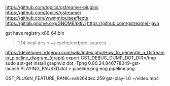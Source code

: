 https://github.com/topics/gstreamer-plugins
https://github.com/topics/gstreamer
https://github.com/wwmm/pulseeffects 
https://gitlab.gnome.org/GNOME/pitivi
https://github.com/gstreamer-java

gst have  registry.x86_64.bin 
> 1.14 local dirs  > ~/.cache/cerbero-sources


https://developer.ridgerun.com/wiki/index.php/How_to_generate_a_Gstreamer_pipeline_diagram_(graph)
export GST_DEBUG_DUMP_DOT_DIR=/tmp
sudo apt-get install graphviz
dot -Tpng 0.00.24.846778049-gst-launch.PLAYING_PAUSED.dot > pipeline.png
eog pipeline.png

GST_PLUGIN_FEATURE_RANK=vah264dec:259 gst-play-1.0 ~/video.mp4
